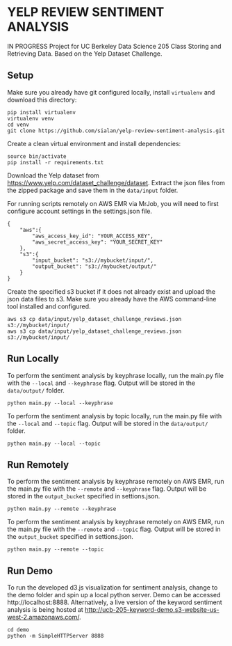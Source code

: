 YELP REVIEW SENTIMENT ANALYSIS
======

IN PROGRESS Project for UC Berkeley Data Science 205 Class Storing and Retrieving Data. Based on the Yelp Dataset Challenge.

Setup
------
Make sure you already have git configured locally, install `virtualenv` and download this directory:

    pip install virtualenv
    virtualenv venv
    cd venv
    git clone https://github.com/sialan/yelp-review-sentiment-analysis.git

Create a clean virtual environment and install dependencies:
    
    source bin/activate
    pip install -r requirements.txt

Download the Yelp dataset from https://www.yelp.com/dataset_challenge/dataset. Extract the json files from the zipped package and save them in the `data/input` folder.
    
For running scripts remotely on AWS EMR via MrJob, you will need to first configure account settings in the settings.json file.

	{
	    "aws":{
	        "aws_access_key_id": "YOUR_ACCESS_KEY",
    		"aws_secret_access_key": "YOUR_SECRET_KEY"
	    },
	    "s3":{
	        "input_bucket": "s3://mybucket/input/",
    		"output_bucket": "s3://mybucket/output/"
	    }
	}

Create the specified s3 bucket if it does not already exist and upload the json data files to s3. Make sure you already have the AWS command-line tool installed and configured.
    
    aws s3 cp data/input/yelp_dataset_challenge_reviews.json s3://mybucket/input/
    aws s3 cp data/input/yelp_dataset_challenge_reviews.json s3://mybucket/input/

Run Locally
------
To perform the sentiment analysis by keyphrase locally, run the main.py file with the `--local` and `--keyphrase` flag. Output will be stored in the `data/output/` folder.

	python main.py --local --keyphrase

To perform the sentiment analysis by topic locally, run the main.py file with the `--local` and `--topic` flag. Output will be stored in the `data/output/` folder.

	python main.py --local --topic

Run Remotely
------
To perform the sentiment analysis by keyphrase remotely on AWS EMR, run the main.py file with the `--remote` and `--keyphrase` flag. Output will be stored in the `output_bucket` specified in settions.json. 

	python main.py --remote --keyphrase

To perform the sentiment analysis by keyphrase remotely on AWS EMR, run the main.py file with the `--remote` and `--topic` flag. Output will be stored in the `output_bucket` specified in settions.json. 

	python main.py --remote --topic

Run Demo
------
To run the developed d3.js visualization for sentiment analysis, change to the demo folder and spin up a local python server. Demo can be accessed http://localhost:8888. Alternatively, a live version of the keyword sentiment analysis is being hosted at http://ucb-205-keyword-demo.s3-website-us-west-2.amazonaws.com/.
	
	cd demo
	python -m SimpleHTTPServer 8888

